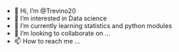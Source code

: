 - 👋 Hi, I’m @Trevino20
- 👀 I’m interested in Data science
- 🌱 I’m currently learning statistics and python modules
- 💞️ I’m looking to collaborate on ...
- 📫 How to reach me ...

<!---
Trevino20/Trevino20 is a ✨ special ✨ repository because its `README.md` (this file) appears on your GitHub profile.
You can click the Preview link to take a look at your changes.
--->
